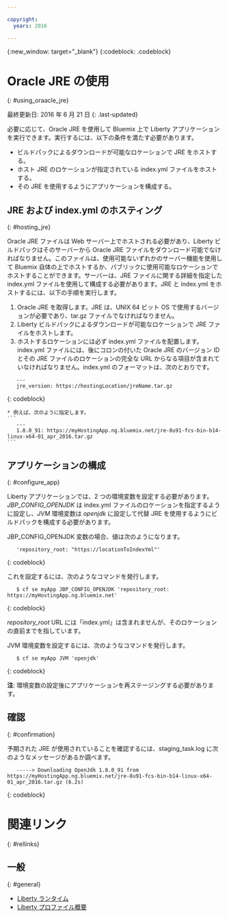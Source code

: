 ```yaml
---

copyright:
  years: 2016

---
```


{:new_window: target="_blank"}
{:codeblock: .codeblock}

# Oracle JRE の使用
{: #using_oraacle_jre}

最終更新日: 2016 年 6 月 21 日
{: .last-updated}

必要に応じて、Oracle JRE を使用して Bluemix 上で Liberty アプリケーションを実行できます。実行するには、以下の条件を満たす必要があります。
* ビルドパックによるダウンロードが可能なロケーションで JRE をホストする。
* ホスト JRE のロケーションが指定されている index.yml ファイルをホストする。
* その JRE を使用するようにアプリケーションを構成する。

## JRE および index.yml のホスティング
{: #hosting_jre}

Oracle JRE ファイルは Web サーバー上でホストされる必要があり、Liberty ビルドパックはそのサーバーから Oracle JRE ファイルをダウンロード可能でなければなりません。このファイルは、使用可能ないずれかのサーバー機能を使用して Bluemix 自体の上でホストするか、パブリックに使用可能なロケーションでホストすることができます。サーバーは、JRE ファイルに関する詳細を指定した index.yml ファイルを使用して構成する必要があります。JRE と index.yml をホストするには、以下の手順を実行します。
  1. Oracle JRE を取得します。JRE は、UNIX 64 ビット OS で使用するバージョンが必要であり、tar.gz ファイルでなければなりません。
  2. Liberty ビルドパックによるダウンロードが可能なロケーションで JRE ファイルをホストします。 
  3. ホストするロケーションには必ず index.yml ファイルを配置します。index.yml ファイルには、後にコロンの付いた Oracle JRE のバージョン ID とその JRE ファイルのロケーションの完全な URL からなる項目が含まれていなければなりません。index.yml のフォーマットは、次のとおりです。
```
   ---
   jre_version: https://hostingLocation/jreName.tar.gz
```
{: codeblock}

    * 例えば、次のように指定します。
    ```
       ---
       1.8.0_91: https://myHostingApp.ng.bluemix.net/jre-8u91-fcs-bin-b14-linux-x64-01_apr_2016.tar.gz
    ```

## アプリケーションの構成
{: #configure_app}

Liberty アプリケーションでは、2 つの環境変数を設定する必要があります。*JBP_CONFIG_OPENJDK* は index.yml ファイルのロケーションを指定するように設定し、*JVM* 環境変数は *openjdk* に設定して代替 JRE を使用するようにビルドパックを構成する必要があります。

JBP_CONFIG_OPENJDK 変数の場合、値は次のようになります。
```
   'repository_root: "https://locationToIndexYml"'
```
{: codeblock}

これを設定するには、次のようなコマンドを発行します。
```
   $ cf se myApp JBP_CONFIG_OPENJDK 'repository_root: https://myHostingApp.ng.bluemix.net'
```
{: codeblock}

*repository_root* URL には「index.yml」は含まれませんが、そのロケーションの直前までを指しています。

JVM 環境変数を設定するには、次のようなコマンドを発行します。
```
   $ cf se myApp JVM 'openjdk'
```
{: codeblock}

**注**: 環境変数の設定後にアプリケーションを再ステージングする必要があります。

## 確認
{: #confirmation}

予期された JRE が使用されていることを確認するには、staging_task.log に次のようなメッセージがあるか調べます。
```
   -----> Downloading OpenJdk 1.8.0_91 from https://myHostingApp.ng.bluemix.net/jre-8u91-fcs-bin-b14-linux-x64-01_apr_2016.tar.gz (6.2s)
```
{: codeblock}

# 関連リンク
{: #rellinks}
## 一般
{: #general}
* [Liberty ランタイム](index.html)
* [Liberty プロファイル概要](http://www-01.ibm.com/support/knowledgecenter/SSAW57_8.5.5/com.ibm.websphere.wlp.nd.doc/ae/cwlp_about.html)
